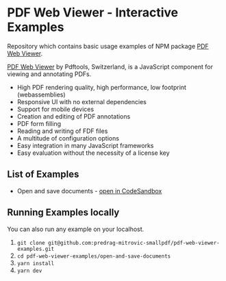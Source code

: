 # PDF Web Viewer - Interactive Examples

Repository which contains basic usage examples of NPM package [PDF Web Viewer](https://www.npmjs.com/package/@pdf-tools/four-heights-pdf-web-viewer).

[PDF Web Viewer](https://www.pdf-tools.com/products/viewing-printing/pdf-web-viewer/)  by Pdftools, Switzerland, is a JavaScript component for viewing and annotating PDFs.

-   High PDF rendering quality, high performance, low footprint (webassemblies)
-   Responsive UI with no external dependencies
-   Support for mobile devices
-   Creation and editing of PDF annotations
-   PDF form filling
-   Reading and writing of FDF files
-   A multitude of configuration options
-   Easy integration in many JavaScript frameworks
-   Easy evaluation without the necessity of a license key

## List of Examples

* Open and save documents - [open in CodeSandbox](https://codesandbox.io/p/sandbox/github/predrag-mitrovic-smallpdf/pdf-web-viewer-examples/tree/main/open-and-save-documents)

## Running Examples locally

You can also run any example on your localhost.

1. `git clone git@github.com:predrag-mitrovic-smallpdf/pdf-web-viewer-examples.git`
1. `cd pdf-web-viewer-examples/open-and-save-documents`
1. `yarn install`
1. `yarn dev`